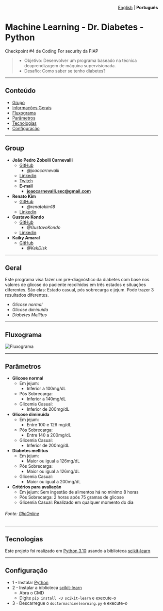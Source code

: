 <p align="right"><a href="https://github.com/joaocarnevalli/CP4_ML_1TDCF/blob/main/README.md">English</a> | <strong>Português</strong> </p>

# Machine Learning - Dr. Diabetes - Python
Checkpoint #4 de Coding For security da FIAP
> - Objetivo: Desenvolver  um  programa  baseado  na  técnica  deaprendizagem  de máquina supervisionada.
> - Desafio: Como saber se tenho diabetes?

- - - - - - - - - - - - - - - - - - -
## Conteúdo
* [Grupo](#grupo)
* [Informações Gerais](#geral)
* [Fluxograma](#fluxograma)
* [Parâmetros](#parâmetros)
* [Tecnologias](#tecnologias)
* [Configuração](#setup)

- - - - - - - - - - - - - - - - - - -
## Group
* **João Pedro Zobolli Carnevalli**
    - [GitHub](https://github.com/joaocarnevalli)
        - *@joaocarnevalli*
    - [Linkedin](https://www.linkedin.com/in/joaopedrozobollicarnevalli/)
    - [Twitch](https://www.twitch.tv/1joaolight)
    - **E-mail** 
        - **joaocarnevalli.sec@gmail.com**
* **Renato Kim**
    - [GitHub](https://github.com/renatokim18)
        - *@renatokim18*
    - [Linkedin](https://www.linkedin.com/in/renato-kim-722a69232/)
* **Gustavo Kondo**
    - [GitHub](https://github.com/GustavoKondo)
        - *@GustavoKondo*
    - [Linkedin](https://www.linkedin.com/in/gustavo-kondo-torres/)
* **Kaiky Amaral**
    - [GitHub](https://github.com/KekDisk)
        - *@KekDisk*

- - - - - - - - - - - - - - - - - - -
## Geral
Este programa visa fazer um pré-diagnóstico da diabetes com base nos valores de glicose do paciente recolhidos em três estados e situações diferentes. São elas: Estado casual, pós sobrecarga e jejum. 
Pode trazer 3 resultados diferentes.
* *Glicose normal*
* *Glicose diminuída*
* *Diabetes Mellitus*

- - - - - - - - - - - - - - - - - - -
## Fluxograma
![Fluxograma](https://user-images.githubusercontent.com/109440123/185501472-43b49b31-411d-4b2c-81ee-bb359d72aa0b.png)

- - - - - - - - - - - - - - - - - - -
## Parâmetros
* **Glicose normal**
    - Em jejum:
        - Inferior a 100mg/dL
    - Pós Sobrecarga: 
        - Inferior a 140mg/dL
    - Glicemia Casual:
        - Inferior de 200mg/dL
* **Glicose diminuída**
    - Em jejum:
        - Entre 100 e 126 mg/dL
    - Pós Sobrecarga: 
        - Entre 140 a 200mg/dL
    - Glicemia Casual:
        - Inferior de 200mg/dL
* **Diabetes mellitus**
    - Em jejum:
        - Maior ou igual a 126mg/dL
    - Pós Sobrecarga:
        - Maior ou igual a 126mg/dL
    - Glicemia Casual:
        - Maior ou igual a 200mg/dL
* **Critérios para avaliação**
    - Em jejum: Sem ingestão de alimentos há no minimo 8 horas
    - Pós Sobrecarga: 2 horas após 75 gramas de glicose
    - Glicemia Casual: Realizado em qualquer momento do dia
###### Fonte: [GlicOnline](https://gliconline.net/tenho-diabetes/)

- - - - - - - - - - - - - - - - - - -
## Tecnologias
Este projeto foi realizado em [Python 3.10](https://www.python.org) usando a biblioteca [scikit-learn](https://scikit-learn.org/stable/)

- - - - - - - - - - - - - - - - - - -
## Configuração
* 1 - Instalar [Python](https://www.python.org/ftp/python/3.10.6/python-3.10.6-amd64.exe)
* 2 - Instalar a biblioteca [scikit-learn](https://scikit-learn.org/stable/install.html#)
	- Abra o CMD
	- Digite `pip install -U scikit-learn` e execute-o
* 3 - Descarregue o `doctormachinelearning.py` e execute-o
